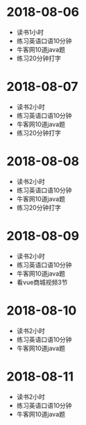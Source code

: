 
# 2018-08-06
* 读书1小时
* 练习英语口语10分钟
* 牛客网10道java题
* 练习20分钟打字


# 2018-08-07
* 读书2小时
* 练习英语口语10分钟
* 牛客网10道java题
* 练习20分钟打字

# 2018-08-08
* 读书2小时
* 练习英语口语10分钟
* 牛客网10道java题
* 练习20分钟打字

# 2018-08-09
* 读书2小时
* 练习英语口语10分钟
* 牛客网10道java题
* 看vue商城视频3节

# 2018-08-10
* 读书2小时
* 练习英语口语10分钟
* 牛客网10道java题


# 2018-08-11
* 读书2小时
* 练习英语口语10分钟
* 牛客网10道java题
